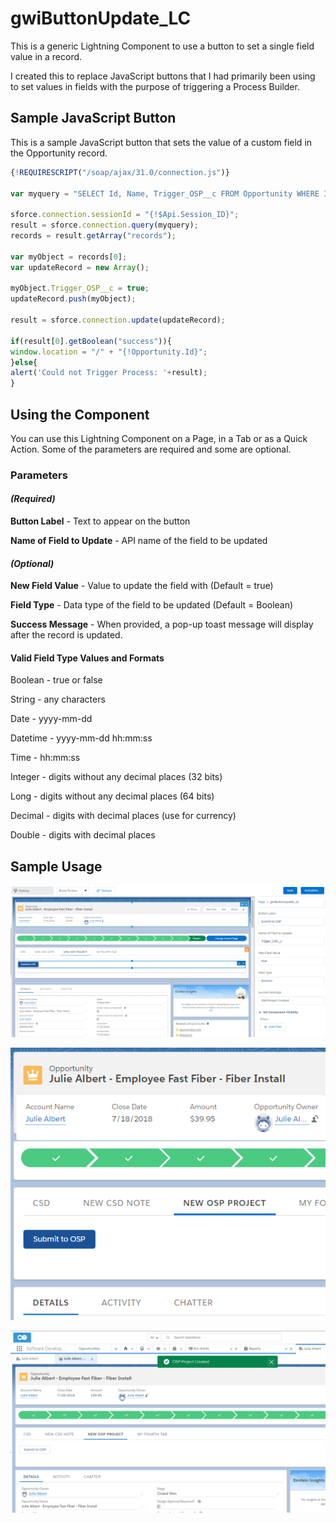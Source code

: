 # gwiButtonUpdate_LC

This is a generic Lightning Component to use a button to set a single field value in a record.

I created this to replace JavaScript buttons that I had primarily been using to set values in fields with the purpose of triggering a Process Builder.

## Sample JavaScript Button

This is a sample JavaScript button that sets the value of a custom field in the Opportunity record.

```javascript
{!REQUIRESCRIPT("/soap/ajax/31.0/connection.js")} 

var myquery = "SELECT Id, Name, Trigger_OSP__c FROM Opportunity WHERE Id = '{!Opportunity.Id}' limit 1"; 

sforce.connection.sessionId = "{!$Api.Session_ID}"; 
result = sforce.connection.query(myquery); 
records = result.getArray("records"); 

var myObject = records[0]; 
var updateRecord = new Array(); 

myObject.Trigger_OSP__c = true; 
updateRecord.push(myObject); 

result = sforce.connection.update(updateRecord); 

if(result[0].getBoolean("success")){ 
window.location = "/" + "{!Opportunity.Id}"; 
}else{ 
alert('Could not Trigger Process: '+result); 
}
```

## Using the Component

You can use this Lightning Component on a Page, in a Tab or as a Quick Action.  Some of the parameters are required and some are optional.

### Parameters

#### _(Required)_

  **Button Label** - Text to appear on the button

  **Name of Field to Update** - API name of the field to be updated

#### _(Optional)_

  **New Field Value** - Value to update the field with (Default = true)

  **Field Type** - Data type of the field to be updated (Default = Boolean)

  **Success Message** - When provided, a pop-up toast message will display after the record is updated.

#### Valid **Field Type** Values and Formats

Boolean - true or false

String - any characters

Date - yyyy-mm-dd

Datetime - yyyy-mm-dd hh:mm:ss

Time - hh:mm:ss

Integer - digits without any decimal places (32 bits)

Long - digits without any decimal places (64 bits)

Decimal - digits with decimal places (use for currency)

Double - digits with decimal places

## Sample Usage

![Setup Page](Page%20Setup.PNG?raw=true)

![Button](Button.PNG?raw=true)

![Selected](Selected.PNG?raw=true)






